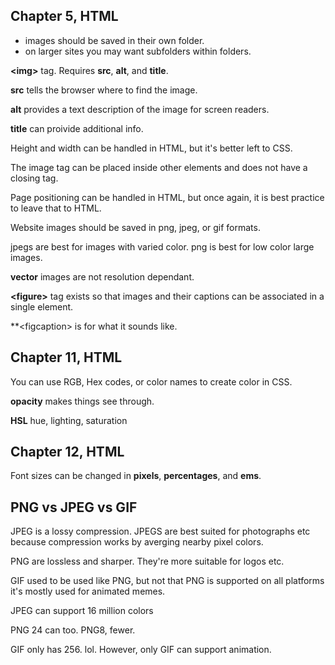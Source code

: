 ## Chapter 5, HTML

- images should be saved in their own folder.
- on larger sites you may want subfolders within folders.

**\<img>** tag. Requires **src**, **alt**, and **title**.

**src** tells the browser where to find the image.

**alt** provides a text description of the image for screen readers.

**title** can proivide additional info.

Height and width can be handled in HTML, but it's better left to CSS.

The image tag can be placed inside other elements and does not have a closing tag.

Page positioning can be handled in HTML, but once again, it is best practice to leave that to HTML.

Website images should be saved in png, jpeg, or gif formats.

jpegs are best for images with varied color. png is best for low color large images.

**vector** images are not resolution dependant.

**\<figure>** tag exists so that images and their captions can be associated in a single element.

**\<figcaption> is for what it sounds like.

## Chapter 11, HTML

You can use RGB, Hex codes, or color names to create color in CSS.

**opacity** makes things see through.

**HSL** hue, lighting, saturation

## Chapter 12, HTML

Font sizes can be changed in **pixels**, **percentages**, and **ems**.

## PNG vs JPEG vs GIF

JPEG is a lossy compression. JPEGS are best suited for photographs etc because compression works by averging nearby pixel colors.

PNG are lossless and sharper. They're more suitable for logos etc.

GIF used to be used like PNG, but not that PNG is supported on all platforms it's mostly used for animated memes.

JPEG can support 16 million colors

PNG 24 can too. PNG8, fewer.

GIF only has 256. lol. However, only GIF can support animation.